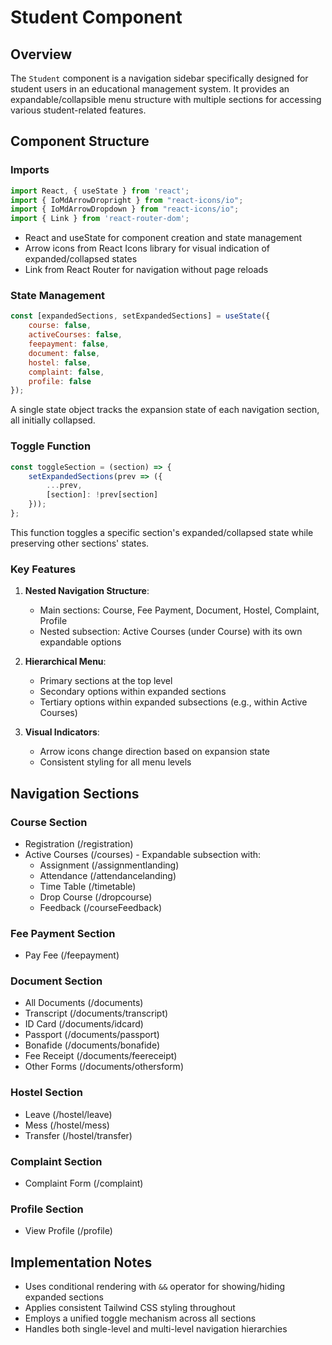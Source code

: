 # Student Component
## Overview
The `Student` component is a navigation sidebar specifically designed for student users in an educational management system. It provides an expandable/collapsible menu structure with multiple sections for accessing various student-related features.

## Component Structure

### Imports
```jsx
import React, { useState } from 'react';
import { IoMdArrowDropright } from "react-icons/io";
import { IoMdArrowDropdown } from "react-icons/io";
import { Link } from 'react-router-dom';
```

- React and useState for component creation and state management
- Arrow icons from React Icons library for visual indication of expanded/collapsed states
- Link from React Router for navigation without page reloads

### State Management
```jsx
const [expandedSections, setExpandedSections] = useState({
    course: false,
    activeCourses: false,
    feepayment: false,
    document: false,
    hostel: false,
    complaint: false,
    profile: false
});
```

A single state object tracks the expansion state of each navigation section, all initially collapsed.

### Toggle Function
```jsx
const toggleSection = (section) => {
    setExpandedSections(prev => ({
        ...prev,
        [section]: !prev[section]
    }));
};
```

This function toggles a specific section's expanded/collapsed state while preserving other sections' states.

### Key Features

1. **Nested Navigation Structure**:
   - Main sections: Course, Fee Payment, Document, Hostel, Complaint, Profile
   - Nested subsection: Active Courses (under Course) with its own expandable options

2. **Hierarchical Menu**:
   - Primary sections at the top level
   - Secondary options within expanded sections
   - Tertiary options within expanded subsections (e.g., within Active Courses)

3. **Visual Indicators**:
   - Arrow icons change direction based on expansion state
   - Consistent styling for all menu levels

## Navigation Sections

### Course Section
- Registration (/registration)
- Active Courses (/courses) - Expandable subsection with:
  - Assignment (/assignmentlanding)
  - Attendance (/attendancelanding)
  - Time Table (/timetable)
  - Drop Course (/dropcourse)
  - Feedback (/courseFeedback)

### Fee Payment Section
- Pay Fee (/feepayment)

### Document Section
- All Documents (/documents)
- Transcript (/documents/transcript)
- ID Card (/documents/idcard)
- Passport (/documents/passport)
- Bonafide (/documents/bonafide)
- Fee Receipt (/documents/feereceipt)
- Other Forms (/documents/othersform)

### Hostel Section
- Leave (/hostel/leave)
- Mess (/hostel/mess)
- Transfer (/hostel/transfer)

### Complaint Section
- Complaint Form (/complaint)

### Profile Section
- View Profile (/profile)

## Implementation Notes

- Uses conditional rendering with `&&` operator for showing/hiding expanded sections
- Applies consistent Tailwind CSS styling throughout
- Employs a unified toggle mechanism across all sections
- Handles both single-level and multi-level navigation hierarchies